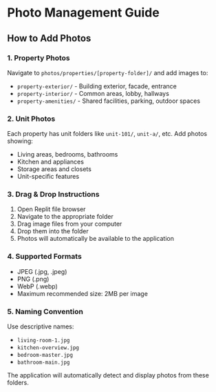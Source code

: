 # Photo Management Guide

## How to Add Photos

### 1. Property Photos
Navigate to `photos/properties/[property-folder]/` and add images to:
- `property-exterior/` - Building exterior, facade, entrance
- `property-interior/` - Common areas, lobby, hallways
- `property-amenities/` - Shared facilities, parking, outdoor spaces

### 2. Unit Photos
Each property has unit folders like `unit-101/`, `unit-a/`, etc.
Add photos showing:
- Living areas, bedrooms, bathrooms
- Kitchen and appliances
- Storage areas and closets
- Unit-specific features

### 3. Drag & Drop Instructions
1. Open Replit file browser
2. Navigate to the appropriate folder
3. Drag image files from your computer
4. Drop them into the folder
5. Photos will automatically be available to the application

### 4. Supported Formats
- JPEG (.jpg, .jpeg)
- PNG (.png)
- WebP (.webp)
- Maximum recommended size: 2MB per image

### 5. Naming Convention
Use descriptive names:
- `living-room-1.jpg`
- `kitchen-overview.jpg`
- `bedroom-master.jpg`
- `bathroom-main.jpg`

The application will automatically detect and display photos from these folders.